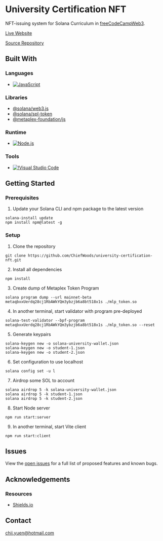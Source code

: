 # University Certification NFT

NFT-issuing system for Solana Curriculum in [freeCodeCampWeb3](https://web3.freecodecamp.org/).

[Live Website](https://chiefwoods.github.io/university-certification-nft/)

[Source Repository](https://github.com/ChiefWoods/university-certification-nft)

## Built With

### Languages

- [![JavaScript](https://img.shields.io/badge/Javascript-383936?style=for-the-badge&logo=javascript)](https://js.org/index.html)

### Libraries

- [@solana/web3.js](https://solana-labs.github.io/solana-web3.js/)
- [@solana/spl-token](https://solana-labs.github.io/solana-program-library/token/js/index.html)
- [@metaplex-foundation/js](https://metaplex-foundation.github.io/js/index.html)

### Runtime

- [![Node.js](https://img.shields.io/badge/Node.js-233056?style=for-the-badge&logo=nodedotjs)](https://nodejs.org/en)

### Tools

- [![!Visual Studio Code](https://img.shields.io/badge/Visual%20Studio%20Code-2c2c32?style=for-the-badge&logo=visual-studio-code&logoColor=007ACC)](https://code.visualstudio.com/)

## Getting Started

### Prerequisites

1. Update your Solana CLI and npm package to the latest version

```
solana-install update
npm install npm@latest -g
```

### Setup

1. Clone the repository

```
git clone https://github.com/ChiefWoods/university-certification-nft.git
```

2. Install all dependencies

```
npm install
```

3. Create dump of Metaplex Token Program

```
solana program dump --url mainnet-beta metaqbxxUerdq28cj1RbAWkYQm3ybzjb6a8bt518x1s ./mlp_token.so
```

4. In another terminal, start validator with program pre-deployed

```
solana-test-validator --bpf-program metaqbxxUerdq28cj1RbAWkYQm3ybzjb6a8bt518x1s ./mlp_token.so --reset
```

5. Generate keypairs

```
solana-keygen new -o solana-university-wallet.json
solana-keygen new -o student-1.json
solana-keygen new -o student-2.json
```

6. Set configuration to use localhost

```
solana config set -u l
```

7. Airdrop some SOL to account

```
solana airdrop 5 -k solana-university-wallet.json
solana airdrop 5 -k student-1.json
solana airdrop 5 -k student-2.json
```

8. Start Node server

```
npm run start:server
```

9. In another terminal, start Vite client

```
npm run start:client
```

## Issues

View the [open issues](https://github.com/ChiefWoods/university-certification-nft/issues) for a full list of proposed features and known bugs.

## Acknowledgements

### Resources

- [Shields.io](https://shields.io/)

## Contact

[chii.yuen@hotmail.com](mailto:chii.yuen@hotmail.com)